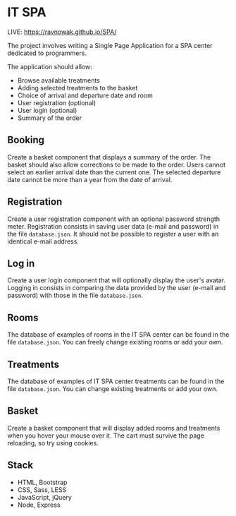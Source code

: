 # IT SPA

LIVE: https://ravnowak.github.io/SPA/

The project involves writing a Single Page Application for a SPA center dedicated to programmers.

The application should allow: 

- Browse available treatments
- Adding selected treatments to the basket
- Choice of arrival and departure date and room  
- User registration (optional)
- User login (optional)
- Summary of the order

## Booking

Create a basket component that displays a summary of the order.
The basket should also allow corrections to be made to the order.
Users cannot select an earlier arrival date than the current one.
The selected departure date cannot be more than a year from the date of arrival.

## Registration

Create a user registration component with an optional password strength meter.
Registration consists in saving user data (e-mail and password) in the file `database.json`.
It should not be possible to register a user with an identical e-mail address.

## Log in

Create a user login component that will optionally display the user's avatar.
Logging in consists in comparing the data provided by the user (e-mail and password) with those in the file `database.json`.

## Rooms

The database of examples of rooms in the IT SPA center can be found in the file `database.json`.
You can freely change existing rooms or add your own.

## Treatments 

The database of examples of IT SPA center treatments can be found in the file `database.json`.
You can change existing treatments or add your own.

## Basket

Create a basket component that will display added rooms and treatments when you hover your mouse over it.
The cart must survive the page reloading, so try using cookies.

## Stack

- HTML, Bootstrap
- CSS, Sass, LESS
- JavaScript, jQuery
- Node, Express
